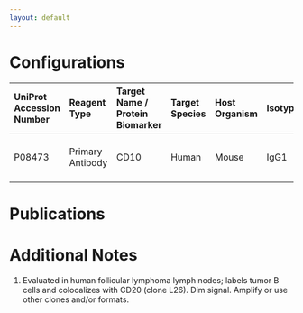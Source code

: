 ```yaml
---
layout: default
---
```


# Configurations

| UniProt Accession Number   | Reagent Type     | Target Name / Protein Biomarker   | Target Species   | Host Organism   | Isotype   | Clonality   | Vendor                  |   Catalog Number | Conjugate   | RRID   | Availability   | Method                 | Tissue Preservation               | Target Tissue   | Tissue State        | Detergent         | Antigen Retrieval Conditions   | Dye Inactivation Conditions   | Recommend   | Agree               | Disagree   | Contributor         | Notes       |
|:---------------------------|:-----------------|:----------------------------------|:-----------------|:----------------|:----------|:------------|:------------------------|-----------------:|:------------|:-------|:---------------|:-----------------------|:----------------------------------|:----------------|:--------------------|:------------------|:-------------------------------|:------------------------------|:------------|:--------------------|:-----------|:--------------------|:------------|
| P08473                     | Primary Antibody | CD10                              | Human            | Mouse           | IgG1      | FR4D11      | Caprico Biotechnologies |          1039134 | iF594       | NA     | Stock          | Multiplexed 2D Imaging | 1:4 Cytofix/Cytoperm Fixed Frozen | Lymph Node      | Follicular Lymphoma | 0.3% Triton-X-100 | NA                             | NA                            | No          | [0000-0003-4379-8967](https://orcid.org/0000-0003-4379-8967) | NA         | [0000-0003-4379-8967](https://orcid.org/0000-0003-4379-8967) | [1](#notes) |

# Publications



# Additional Notes

<a name="notes"></a>
1. Evaluated in human follicular lymphoma lymph nodes; labels tumor B cells and colocalizes with CD20 (clone L26). Dim signal. Amplify or use other clones and/or formats.
